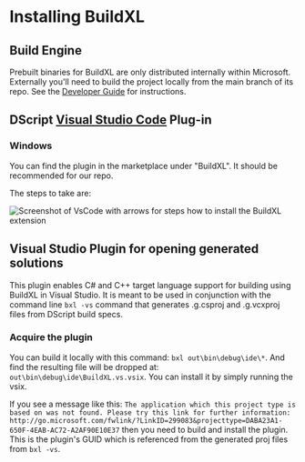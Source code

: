 # Installing BuildXL

## Build Engine
Prebuilt binaries for BuildXL are only distributed internally within Microsoft. Externally you'll need to build the project locally from the main branch of its repo. See the [Developer Guide](DeveloperGuide.md) for instructions.

## DScript [Visual Studio Code](https://code.visualstudio.com) Plug-in

### Windows
You can find the plugin in the marketplace under "BuildXL". It should be recommended for our repo.

The steps to take are:

![Screenshot of VsCode with arrows for steps how to install the BuildXL extension](./InstallBuildXLToVsCode.png)

## Visual Studio Plugin for opening generated solutions
This plugin enables C# and C++ target language support for building using BuildXL in Visual Studio. It is meant to be used in conjunction with the command line `bxl -vs` command that generates .g.csproj and .g.vcxproj files from DScript build specs.

### Acquire the plugin
You can build it locally with this command: `bxl out\bin\debug\ide\*`. And find the resulting file will be dropped at: `out\bin\debug\ide\BuildXL.vs.vsix`. You can install it by simply running the vsix.

If you see a message like this: `The application which this project type is based on was not found. Please try this link for further information: http://go.microsoft.com/fwlink/?LinkID=299083&projecttype=DABA23A1-650F-4EAB-AC72-A2AF90E10E37` then you need to build and install the plugin. This is the plugin's GUID which is referenced from the generated proj files from `bxl -vs`.